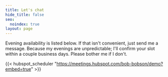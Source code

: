 ```yaml
---
title: Let's chat
hide_title: false
seo:
  noindex: true
layout: page
---
```

Evening availability is listed below. If that isn't convenient, just send me a message. Because my evenings are unpredictable; I'll confirm your slot within a couple business days. Please bother me if I don't.

{{< hubspot_scheduler "https://meetings.hubspot.com/bob-bobson/demo?embed=true" >}}
